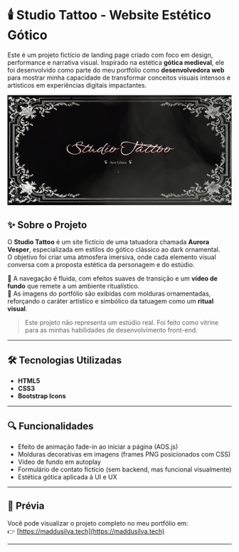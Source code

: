 # 🕯️ Studio Tattoo - Website Estético Gótico

Este é um projeto fictício de landing page criado com foco em design, performance e narrativa visual. Inspirado na estética **gótica medieval**, ele foi desenvolvido como parte do meu portfólio como **desenvolvedora web** para mostrar minha capacidade de transformar conceitos visuais intensos e artísticos em experiências digitais impactantes.

![Capa do Projeto](assets/img/capa.png)

## ✨ Sobre o Projeto

O **Studio Tattoo** é um site fictício de uma tatuadora chamada **Aurora Vesper**, especializada em estilos do gótico clássico ao dark ornamental.  
O objetivo foi criar uma atmosfera imersiva, onde cada elemento visual conversa com a proposta estética da personagem e do estúdio.

🔮 A navegação é fluida, com efeitos suaves de transição e um **vídeo de fundo** que remete a um ambiente ritualístico.  
🎨 As imagens do portfólio são exibidas com molduras ornamentadas, reforçando o caráter artístico e simbólico da tatuagem como um **ritual visual**.

> Este projeto não representa um estúdio real. Foi feito como vitrine para as minhas habilidades de desenvolvimento front-end.

---

## 🛠️ Tecnologias Utilizadas

- **HTML5**  
- **CSS3**  
- **Bootstrap Icons**   

---

## 🔍 Funcionalidades

- Efeito de animação fade-in ao iniciar a página (AOS.js)  
- Molduras decorativas em imagens (frames PNG posicionados com CSS)  
- Vídeo de fundo em autoplay  
- Formulário de contato fictício (sem backend, mas funcional visualmente)  
- Estética gótica aplicada à UI e UX

---

## 📸 Prévia

Você pode visualizar o projeto completo no meu portfólio em:  
👉 [https://maddusilva.tech](https://maddusilva.tech)

---
